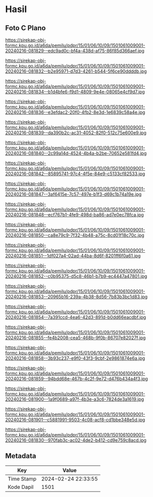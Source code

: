 # Hasil

## Foto C Plano

https://sirekap-obj-formc.kpu.go.id/a6da/pemilu/pdpr/15/01/06/10/09/1501061009001-20240216-081829--edc9ad0c-bf4a-438d-af75-86f85d366aef.jpg

https://sirekap-obj-formc.kpu.go.id/a6da/pemilu/pdpr/15/01/06/10/09/1501061009001-20240216-081832--b2e95971-d7d3-4261-b544-5f6ce90ddddb.jpg

https://sirekap-obj-formc.kpu.go.id/a6da/pemilu/pdpr/15/01/06/10/09/1501061009001-20240216-081834--b1d4bfe6-f9d1-4809-9e4e-08065e4cf9d7.jpg

https://sirekap-obj-formc.kpu.go.id/a6da/pemilu/pdpr/15/01/06/10/09/1501061009001-20240216-081836--e3efdac2-20f0-4fb2-8e3d-1e6839c58a4e.jpg

https://sirekap-obj-formc.kpu.go.id/a6da/pemilu/pdpr/15/01/06/10/09/1501061009001-20240216-081839--da390b2c-ac31-4052-82f0-512c75e600e9.jpg

https://sirekap-obj-formc.kpu.go.id/a6da/pemilu/pdpr/15/01/06/10/09/1501061009001-20240216-081840--2c99a14d-4524-4b4a-b2be-70652e581fd4.jpg

https://sirekap-obj-formc.kpu.go.id/a6da/pemilu/pdpr/15/01/06/10/09/1501061009001-20240216-081842--85895741-97c4-4f5e-84e9-c5133cf82533.jpg

https://sirekap-obj-formc.kpu.go.id/a6da/pemilu/pdpr/15/01/06/10/09/1501061009001-20240216-081847--3af6415e-7c57-497e-b1f3-d69c1b74a19e.jpg

https://sirekap-obj-formc.kpu.go.id/a6da/pemilu/pdpr/15/01/06/10/09/1501061009001-20240216-081848--ecf767b1-4fe9-498d-ba86-ad7e0ec78fca.jpg

https://sirekap-obj-formc.kpu.go.id/a6da/pemilu/pdpr/15/01/06/10/09/1501061009001-20240216-081850--ca8e79c9-7f32-4b48-a75c-8cd01f18c70c.jpg

https://sirekap-obj-formc.kpu.go.id/a6da/pemilu/pdpr/15/01/06/10/09/1501061009001-20240216-081851--1df027a4-02ad-44ba-8d6f-8201ff6f0a61.jpg

https://sirekap-obj-formc.kpu.go.id/a6da/pemilu/pdpr/15/01/06/10/09/1501061009001-20240216-081852--c0b95375-d5c8-46b1-b7b9-ec4447a47801.jpg

https://sirekap-obj-formc.kpu.go.id/a6da/pemilu/pdpr/15/01/06/10/09/1501061009001-20240216-081853--20965b16-239a-4b38-8d56-7b83b3bc1d83.jpg

https://sirekap-obj-formc.kpu.go.id/a6da/pemilu/pdpr/15/01/06/10/09/1501061009001-20240216-081854--7a391ccd-4ea6-42d3-891d-b0dd66eacdbf.jpg

https://sirekap-obj-formc.kpu.go.id/a6da/pemilu/pdpr/15/01/06/10/09/1501061009001-20240216-081855--fe4b2008-cea5-468b-9f0b-86707e82027f.jpg

https://sirekap-obj-formc.kpu.go.id/a6da/pemilu/pdpr/15/01/06/10/09/1501061009001-20240216-081858--3b93c237-e9f0-43f3-9cbf-2e9861874e6a.jpg

https://sirekap-obj-formc.kpu.go.id/a6da/pemilu/pdpr/15/01/06/10/09/1501061009001-20240216-081859--94bdd68e-467b-4c2f-9e72-d476b434a4f3.jpg

https://sirekap-obj-formc.kpu.go.id/a6da/pemilu/pdpr/15/01/06/10/09/1501061009001-20240216-081900--1a9f0689-a97f-4b3e-a3c6-7824de3a1619.jpg

https://sirekap-obj-formc.kpu.go.id/a6da/pemilu/pdpr/15/01/06/10/09/1501061009001-20240216-081901--c5881991-9503-4c08-acf8-cd1bbe348e5d.jpg

https://sirekap-obj-formc.kpu.go.id/a6da/pemilu/pdpr/15/01/06/10/09/1501061009001-20240216-081830--970fab3c-ac02-4de2-b412-cd9e759c8acd.jpg


## Metadata

| Key        | Value               |
| ---------- | ------------------- |
| Time Stamp | 2024-02-24 22:33:55 |
| Kode Dapil | 1501                |



